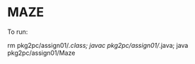 # MAZE
To run:

rm pkg2pc/assign01/*.class; javac  pkg2pc/assign01/*.java; java pkg2pc/assign01/Maze

